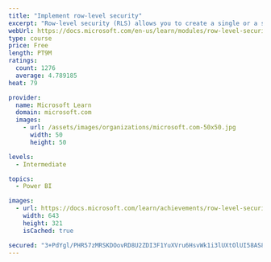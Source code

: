 ```yaml
---
title: "Implement row-level security"
excerpt: "Row-level security (RLS) allows you to create a single or a set of reports that targets data for a specific user. In this module, you will learn how to implement RLS by using either a static or dynamic method and how Microsoft Power BI simplifies testing RLS in Power BI Desktop and Power BI service."
webUrl: https://docs.microsoft.com/en-us/learn/modules/row-level-security-power-bi/
type: course
price: Free
length: PT9M
ratings:
  count: 1276
  average: 4.789185
heat: 79

provider:
  name: Microsoft Learn
  domain: microsoft.com
  images:
    - url: /assets/images/organizations/microsoft.com-50x50.jpg
      width: 50
      height: 50

levels:
  - Intermediate

topics:
  - Power BI

images:
  - url: https://docs.microsoft.com/learn/achievements/row-level-security-power-bi-social.png
    width: 643
    height: 321
    isCached: true

secured: "3+PdYgl/PHR57zMRSKDOovRD8U2ZDI3F1YuXVru6HsvWk1i3lUXtOlUI58AS86IPHaBn6S5qemyJJXIq8nF25Cjfdiz8qwmqjeO9DVfiPU8yfxo53vvMxywh7EB58LN6CJ4tdLlSb4BUNMq0qWLszdwz2Ih1VFiOSvkF+4Qud+vNCtmEhF/ssUsXgH3WP/w21f/Dr2GYWcrv+tUruiNnNvNIE06R1d68QLbvsAnBmvL1QcfHCr9N2IRS6K2Jj90o0OJv77qD5wU2Y4Z24L/unCzj6i4W8BfyebFiUosi/xubnqsmtjDiJQlgjOB28/93IvPSGLiZBUfT3Lmh3C175TYz6fPiMw98iMf/ZR8Ex7advdhpVtTkVIdfpp+fMIijkv6IJ5QyzxGUpsRXCHdYCmDOBzZlBQzLGNNxxIp7fXk=;7+Hq9s2ELOwa5D+aObn5WA=="
---
```


